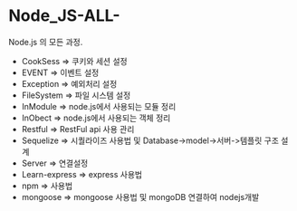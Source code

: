 # Node_JS-ALL-
 Node.js 의 모든 과정.   
- CookSess => 쿠키와 세션 설정  
- EVENT =>  이벤트 설정   
- Exception =>  예외처리 설정  
- FileSystem => 파일 시스템 설정  
- InModule => node.js에서 사용되는 모듈 정리   
- InObect => node.js에서 사용되는 객체 정리   
- Restful => RestFul api 사용 관리   
- Sequelize => 시퀄라이즈 사용법 및 Database->model->서버->템플릿 구조 설계  
- Server => 연결설정   
- Learn-express => express 사용법   
- npm => 사용법   
- mongoose => mongoose 사용법 및 mongoDB 연결하여 nodejs개발 
